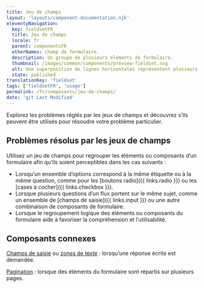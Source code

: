 ```yaml
---
title: Jeu de champs
layout: 'layouts/component-documentation.njk'
eleventyNavigation:
  key: fieldsetFR
  title: Jeu de champs
  locale: fr
  parent: componentsFR
  otherNames: champ de formulaire.
  description: Un groupe de plusieurs éléments de formulaire.
  thumbnail: /images/common/components/preview-fieldset.svg
  alt: Une superposition de lignes horizontales représentent plusieurs éléments de formulaire, avec des lignes grises pour les libellés et des boîtes blanches pour les champs de formulaire.
  state: published
translationKey: 'fieldset'
tags: ['fieldsetFR', 'usage']
permalink: /fr/composants/jeu-de-champs/
date: 'git Last Modified'
---
```


Explorez les problèmes réglés par les jeux de champs et découvrez s’ils peuvent être utilisés pour résoudre votre problème particulier.

## Problèmes résolus par les jeux de champs

Utilisez un jeu de champs pour regrouper les éléments ou composants d’un formulaire afin qu’ils soient perceptibles dans les cas suivants :

- Lorsqu’un ensemble d’options correspond à la même étiquette ou à la même question, comme pour les [boutons radio]({{ links.radio }}) ou les [cases à cocher]({{ links.checkbox }}).
- Lorsque plusieurs questions d’un flux portent sur le même sujet, comme un ensemble de [champs de saisie]({{ links.input }}) ou une autre combinaison de composants de formulaire.
- Lorsque le regroupement logique des éléments ou composants du formulaire aide à favoriser la compréhension et l’utilisabilité.

<article class="bg-full-width bg-primary text-light pt-600 pb-300 my-600">
  <h2 class="mt-0 mb-300">Composants connexes</h2>

<a href="{{ links.input }}" class="link-light">Champs de saisie</a> ou <a href="{{ links.textarea }}" class="link-light">zones de texte</a> : lorsqu’une réponse écrite est demandée.

<a href="{{ links.pagination }}" class="link-light">Pagination</a> : lorsque des éléments du formulaire sont répartis sur plusieurs pages.

</article>
